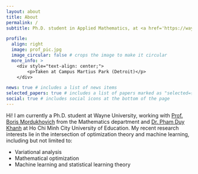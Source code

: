 ```yaml
---
layout: about
title: About
permalink: /
subtitle: Ph.D. student in Applied Mathematics, at <a href='https://wayne.edu/'>Wayne State University</a>

profile:
  align: right
  image: prof_pic.jpg
  image_circular: false # crops the image to make it circular
  more_info: >
    <div style="text-align: center;">
        <p>Taken at Campus Martius Park (Detroit)</p>
    </div>

news: true # includes a list of news items
selected_papers: true # includes a list of papers marked as "selected={true}"
social: true # includes social icons at the bottom of the page
---
```



Hi! I am currently a Ph.D. student at Wayne University, working with <a href='https://borismordukhovich.com/'>Prof. Boris Mordukhovich</a> from the Mathematics department and <a href='https://sites.google.com/site/khanhpd182/'>Dr. Pham Duy Khanh</a> at Ho Chi Minh City University of Education. My recent research interests lie in the intersection of optimization theory and machine learning, including but not limited to:

<ul>
    <li>Variational analysis</li>
    <li>Mathematical optimization</li>
    <li>Machine learning and statistical learning theory </li>
  </ul> 
